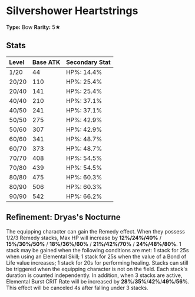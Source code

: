 # Silvershower Heartstrings

**Type:** Bow
**Rarity:** 5★

## Stats

| Level | Base ATK | Secondary Stat |
| :--- | :--- | :--- |
| 1/20 | 44 | HP%: 14.4% |
| 20/20 | 110 | HP%: 25.4% |
| 20/40 | 141 | HP%: 25.4% |
| 40/40 | 210 | HP%: 37.1% |
| 40/50 | 241 | HP%: 37.1% |
| 50/50 | 275 | HP%: 42.9% |
| 50/60 | 307 | HP%: 42.9% |
| 60/60 | 341 | HP%: 48.7% |
| 60/70 | 373 | HP%: 48.7% |
| 70/70 | 408 | HP%: 54.5% |
| 70/80 | 439 | HP%: 54.5% |
| 80/80 | 475 | HP%: 60.3% |
| 80/90 | 506 | HP%: 60.3% |
| 90/90 | 542 | HP%: 66.2% |

## Refinement: Dryas's Nocturne

The equipping character can gain the Remedy effect. When they possess 1/2/3 Remedy stacks, Max HP will increase by **12%/24%/40%** / **15%/30%/50%** / **18%/36%/60%** / **21%/42%/70%** / **24%/48%/80%**. 1 stack may be gained when the following conditions are met: 1 stack for 25s when using an Elemental Skill; 1 stack for 25s when the value of a Bond of Life value increases; 1 stack for 20s for performing healing. Stacks can still be triggered when the equipping character is not on the field. Each stack's duration is counted independently. In addition, when 3 stacks are active, Elemental Burst CRIT Rate will be increased by **28%**/**35%**/**42%**/**49%**/**56%**. This effect will be canceled 4s after falling under 3 stacks.


